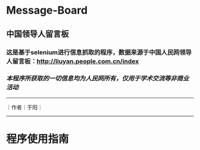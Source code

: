 # Message-Board
## 中国领导人留言板
### 这是基于selenium进行信息抓取的程序，数据来源于中国人民网领导人留言板：http://liuyan.people.com.cn/index
### *本程序所获取的一切信息均为人民网所有，仅用于学术交流等非商业活动*
****
｜作者｜于阳｜
****

# 程序使用指南


